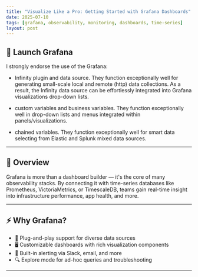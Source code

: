 ```yaml
---
title: "Visualize Like a Pro: Getting Started with Grafana Dashboards"
date: 2025-07-10
tags: [grafana, observability, monitoring, dashboards, time-series]
layout: post
---
```


## 🚀 Launch Grafana

I strongly endorse the use of the Grafana: 

- Infinity plugin and data source.
  They function exceptionally well for generating small-scale local and remote (http) data collections.
  As a result, the Infinity data source can be effortlessly integrated into Grafana visualizations drop-down lists. 

- custom variables and business variables.
  They function exceptionally well in drop-down lists and menus integrated within panels/visualizations. 

- chained variables.
  They function exceptionally well for smart data selecting from Elastic and Splunk mixed data sources. 

---

## 🎯 Overview

Grafana is more than a dashboard builder — it's the core of many observability stacks. 
By connecting it with time-series databases like Prometheus, VictoriaMetrics, or TimescaleDB, teams gain real-time insight into infrastructure performance, app health, and more.

---

## ⚡ Why Grafana?

- 🧩 Plug-and-play support for diverse data sources
- 🖥️ Customizable dashboards with rich visualization components
- 🔔 Built-in alerting via Slack, email, and more
- 🔍 Explore mode for ad-hoc queries and troubleshooting

---

